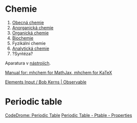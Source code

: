# Chemie

1. [Obecná chemie](./631.md)
2. [Anorganická chemie](./632.md)
3. [Organická chemie](./633.md)
4. [Biochemie](./634.md)
5. Fyzikální chemie
6. [Analytická chemie](./636.md)
7. ?Syntéza?

Aparatura v [nástrojích](./720.md).



[Manual for: mhchem for MathJax, mhchem for KaTeX](https://mhchem.github.io/MathJax-mhchem/)



[Elements Input / Bob Kerns | Observable](https://observablehq.com/@bobkerns/elements-input)


# Periodic table

[CodeDrome: Periodic Table](http://online.codedrome.com/periodictable/periodictable.htm)
[Periodic Table - Ptable - Properties](https://ptable.com/#Properties)